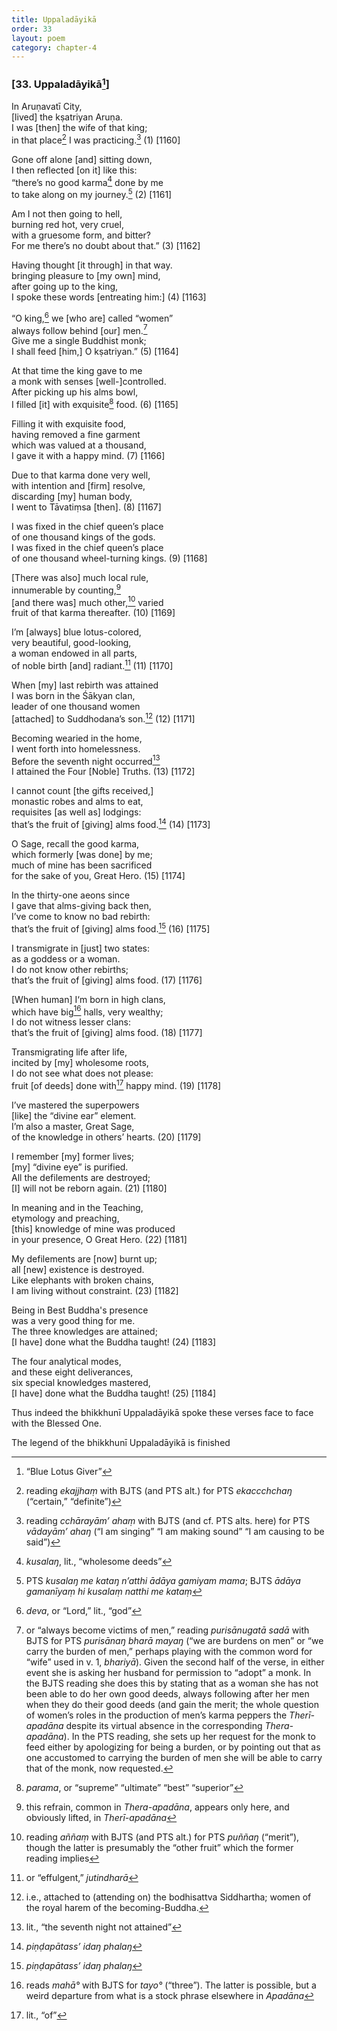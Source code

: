 ```yaml
---
title: Uppaladāyikā
order: 33
layout: poem
category: chapter-4
---
```


### \[33. Uppaladāyikā[^1]\]

In Aruṇavatī City,  
\[lived\] the kṣatriyan Aruṇa.  
I was \[then\] the wife of that king;  
in that place[^2] I was practicing.[^3] (1) \[1160\]

Gone off alone \[and\] sitting down,  
I then reflected \[on it\] like this:  
“there’s no good karma[^4] done by me  
to take along on my journey.[^5] (2) \[1161\]

Am I not then going to hell,  
burning red hot, very cruel,  
with a gruesome form, and bitter?  
For me there’s no doubt about that.” (3) \[1162\]

Having thought \[it through\] in that way.  
bringing pleasure to \[my own\] mind,  
after going up to the king,  
I spoke these words \[entreating him:\] (4) \[1163\]

“O king,[^6] we \[who are\] called “women”  
always follow behind \[our\] men.[^7]  
Give me a single Buddhist monk;  
I shall feed \[him,\] O kṣatriyan.” (5) \[1164\]

At that time the king gave to me  
a monk with senses \[well-\]controlled.  
After picking up his alms bowl,  
I filled \[it\] with exquisite[^8] food. (6) \[1165\]

Filling it with exquisite food,  
having removed a fine garment  
which was valued at a thousand,  
I gave it with a happy mind. (7) \[1166\]

Due to that karma done very well,  
with intention and \[firm\] resolve,  
discarding \[my\] human body,  
I went to Tāvatiṃsa \[then\]. (8) \[1167\]

I was fixed in the chief queen’s place  
of one thousand kings of the gods.  
I was fixed in the chief queen’s place  
of one thousand wheel-turning kings. (9) \[1168\]

\[There was also\] much local rule,  
innumerable by counting,[^9]  
\[and there was\] much other,[^10] varied  
fruit of that karma thereafter. (10) \[1169\]

I’m \[always\] blue lotus-colored,  
very beautiful, good-looking,  
a woman endowed in all parts,  
of noble birth \[and\] radiant.[^11] (11) \[1170\]

When \[my\] last rebirth was attained  
I was born in the Śākyan clan,  
leader of one thousand women  
\[attached\] to Suddhodana’s son.[^12] (12) \[1171\]

Becoming wearied in the home,  
I went forth into homelessness.  
Before the seventh night occurred[^13]  
I attained the Four \[Noble\] Truths. (13) \[1172\]

I cannot count \[the gifts received,\]  
monastic robes and alms to eat,  
requisites \[as well as\] lodgings:  
that’s the fruit of \[giving\] alms food.[^14] (14) \[1173\]

O Sage, recall the good karma,  
which formerly \[was done\] by me;  
much of mine has been sacrificed  
for the sake of you, Great Hero. (15) \[1174\]

In the thirty-one aeons since  
I gave that alms-giving back then,  
I’ve come to know no bad rebirth:  
that’s the fruit of \[giving\] alms food.[^15] (16) \[1175\]

I transmigrate in \[just\] two states:  
as a goddess or a woman.  
I do not know other rebirths;  
that’s the fruit of \[giving\] alms food. (17) \[1176\]

\[When human\] I‘m born in high clans,  
which have big[^16] halls, very wealthy;  
I do not witness lesser clans:  
that’s the fruit of \[giving\] alms food. (18) \[1177\]

Transmigrating life after life,  
incited by \[my\] wholesome roots,  
I do not see what does not please:  
fruit \[of deeds\] done with[^17] happy mind. (19) \[1178\]

I’ve mastered the superpowers  
\[like\] the “divine ear” element.  
I’m also a master, Great Sage,  
of the knowledge in others’ hearts. (20) \[1179\]

I remember \[my\] former lives;  
\[my\] “divine eye” is purified.  
All the defilements are destroyed;  
\[I\] will not be reborn again. (21) \[1180\]

In meaning and in the Teaching,  
etymology and preaching,  
\[this\] knowledge of mine was produced  
in your presence, O Great Hero. (22) \[1181\]

My defilements are \[now\] burnt up;  
all \[new\] existence is destroyed.  
Like elephants with broken chains,  
I am living without constraint. (23) \[1182\]

Being in Best Buddha's presence  
was a very good thing for me.  
The three knowledges are attained;  
\[I have\] done what the Buddha taught! (24) \[1183\]

The four analytical modes,  
and these eight deliverances,  
six special knowledges mastered,  
\[I have\] done what the Buddha taught! (25) \[1184\]

Thus indeed the bhikkhunī Uppaladāyikā spoke these verses face to face with the Blessed One.

The legend of the bhikkhunī Uppaladāyikā is finished

[^1]: “Blue Lotus Giver”

[^2]: reading *ekajjhaṃ* with BJTS (and PTS alt.) for PTS *eka<span class="diacritics" data-state="on">cc</span><span class="no-diacritics" data-state="off">chch</span>aŋ* (“certain,” “definite”)

[^3]: reading *<span class="diacritics" data-state="on">c</span><span class="no-diacritics" data-state="off">ch</span>ārayām’ ahaṃ* with BJTS (and cf. PTS alts. here) for PTS *vādayām’ ahaŋ* (“I am singing” “I am making sound” “I am causing to be said”)

[^4]: *kusalaŋ*, lit., “wholesome deeds”

[^5]: PTS *kusalaŋ me kataŋ n’atthi ādāya gamiyam mama*; BJTS *ādāya gamanīyaṃ hi kusalaṃ natthi me kataṃ*

[^6]: *deva*, or “Lord,” lit., “god”

[^7]: or “always become victims of men,” reading *purisānugatā sadā* with BJTS for PTS *purisānaŋ bharā mayaŋ* (“we are burdens on men” or “we carry the burden of men,” perhaps playing with the common word for “wife” used in v. 1, *bhariyā*). Given the second half of the verse, in either event she is asking her husband for permission to “adopt” a monk. In the BJTS reading she does this by stating that as a woman she has not been able to do her own good deeds, always following after her men when they do their good deeds (and gain the merit; the whole question of women’s roles in the production of men’s karma peppers the *Therī-apadāna* despite its virtual absence in the corresponding *Thera-apadāna*). In the PTS reading, she sets up her request for the monk to feed either by apologizing for being a burden, or by pointing out that as one accustomed to carrying the burden of men she will be able to carry that of the monk, now requested.

[^8]: *parama*, or “supreme” “ultimate” “best” “superior”

[^9]: this refrain, common in *Thera-apadāna*, appears only here, and obviously lifted, in *Therī-apadāna*

[^10]: reading *aññaṃ* with BJTS (and PTS alt.) for PTS *puññaŋ* (“merit”), though the latter is presumably the “other fruit” which the former reading implies

[^11]: or “effulgent,” *jutindharā*

[^12]: i.e., attached to (attending on) the bodhisattva Siddhartha; women of the royal harem of the becoming-Buddha.

[^13]: lit., “the seventh night not attained”

[^14]: *piṇḍapātass’ idaŋ phalaŋ*

[^15]: *piṇḍapātass’ idaŋ phalaŋ*

[^16]: reads *mahā°* with BJTS for *tayo°* (“three”). The latter is possible, but a weird departure from what is a stock phrase elsewhere in *Apadāna*

[^17]: lit., “of”
